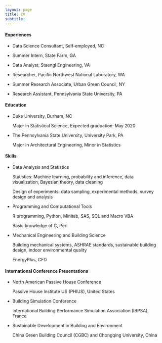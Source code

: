 ```yaml
---
layout: page
title: CV
subtitle: 
---
```

#### Experiences
- Data Science Consultant, Self-employed, NC

- Summer Intern, State Farm, GA

- Data Analyst, Staengl Engineering, VA   

- Researcher, Pacific Northwest National Laboratory, WA       

- Summer Research Associate, Urban Green Council, NY  

- Research Assistant, Pennsylvania State University, PA 


#### Education

- Duke University, Durham, NC       

	Major in Statistical Science, Expected graduation: May 2020

- The Pennsylvania State University, University Park, PA    

	Major in Architectural Engineering, Minor in Statistics        


#### Skills
- Data Analysis and Statistics

	Statistics: Machine learning, probability and inference, data visualization, Bayesian theory, data cleaning

	Design of experiments: data sampling, experimental methods, survey design and analysis

- Programming and Computational Tools

	R programming, Python, Minitab, SAS, SQL and Macro VBA

	Basic knowledge of C, Perl
   
- Mechanical Engineering and Building Science

	Building mechanical systems, ASHRAE standards, sustainable building design, indoor environmental quality

	EnergyPlus, CFD


#### International Conference Presentations

- North American Passive House Conference      

	Passive House Institute US (PHIUS), United States 

- Building Simulation Conference 

	International Building Performance Simulation Association (IBPSA), France

- Sustainable Development in Building and Environment  

	China Green Building Council (CGBC) and Chongqing University, China      
